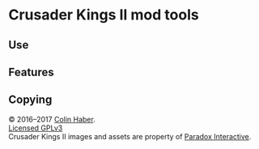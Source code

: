 # Crusader Kings II mod tools

## Use

## Features

## Copying
&copy; 2016&ndash;2017 [Colin Haber](http://www.n1nja.com/).  
[Licensed GPLv3](http://www.gnu.org/copyleft/gpl-3.0.html)  
Crusader Kings II images and assets are property of [Paradox Interactive](https://www.paradoxplaza.com/).
